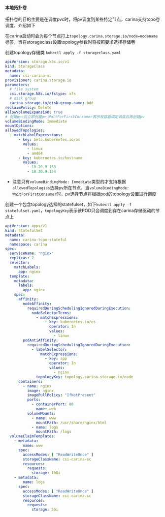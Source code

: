 #### 本地拓扑卷

拓扑卷的目的主要是在调度pvc时，将pv调度到某些特定节点，carina支持topo卷调度，介绍如下

在carina启动时会为每个节点打上`topology.carina.storage.io/node=nodename`标签，当在storageclass设置topology参数时将按照要求选择存储卷

创建topology存储类 `kubectl apply -f storageclass.yaml`

```yaml
apiVersion: storage.k8s.io/v1
kind: StorageClass
metadata:
  name: csi-carina-sc
provisioner: carina.storage.io
parameters:
  # file system
  csi.storage.k8s.io/fstype: xfs
  # disk group
  carina.storage.io/disk-group-name: hdd
reclaimPolicy: Delete
allowVolumeExpansion: true
# 创建pvc后立即创建pv,WaitForFirstConsumer表示被容器绑定调度后再创建pv
volumeBindingMode: Immediate
mountOptions:
allowedTopologies:
  - matchLabelExpressions:
      - key: beta.kubernetes.io/os
        values:
          - linux
          - amd64
      - key: kubernetes.io/hostname
        values:
          - 10.20.9.153
          - 10.20.9.154
```

- 注意只有`volumeBindingMode: Immediate`类型的才支持根据`allowedTopologies`选择pv所在节点，当`volumeBindingMode: WaitForFirstConsumer`时，pv选择节点将根据pod的topology设置进行调度

创建一个包含topology选择的statefulset，如下`kubectl apply -f statefulset.yaml`，`topologyKey`表示该POD只会调度到存在carina存储驱动的节点上

```yaml
apiVersion: apps/v1
kind: StatefulSet
metadata:
  name: carina-topo-stateful
  namespace: carina
spec:
  serviceName: "nginx"
  replicas: 2
  selector:
    matchLabels:
      app: nginx
  template:
    metadata:
      labels:
        app: nginx
    spec:
      affinity:
        nodeAffinity:
          requiredDuringSchedulingIgnoredDuringExecution:
            nodeSelectorTerms:
              - matchExpressions:
                  - key: kubernetes.io/os
                    operator: In
                    values:
                      - linux
        podAntiAffinity:
          requiredDuringSchedulingIgnoredDuringExecution:
            - labelSelector:
                matchExpressions:
                  - key: app
                    operator: In
                    values:
                      - nginx
              topologyKey: topology.carina.storage.io/node
      containers:
        - name: nginx
          image: nginx
          imagePullPolicy: "IfNotPresent"
          ports:
            - containerPort: 80
              name: web
          volumeMounts:
            - name: www
              mountPath: /usr/share/nginx/html
            - name: logs
              mountPath: /logs
  volumeClaimTemplates:
    - metadata:
        name: www
      spec:
        accessModes: [ "ReadWriteOnce" ]
        storageClassName: csi-carina-sc
        resources:
          requests:
            storage: 10Gi
    - metadata:
        name: logs
      spec:
        accessModes: [ "ReadWriteOnce" ]
        storageClassName: csi-carina-sc
        resources:
          requests:
            storage: 5Gi
```

